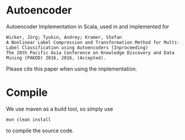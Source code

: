 # Autoencoder

Autoencoder Implementation in Scala, used in and implemented for

```
Wicker, Jörg; Tyukin, Andrey; Kramer, Stefan
A Nonlinear Label Compression and Transformation Method for Multi-Label Classification using Autoencoders (Inproceeding)
The 20th Pacific Asia Conference on Knowledge Discovery and Data Mining (PAKDD) 2016, 2016, (Accepted).
```

Please cite this paper when using the implementation.

# Compile

We use maven as a build tool, so simply use

```
mvn clean install
```

to compile the source code. 